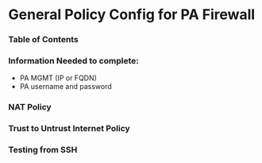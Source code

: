 # General Policy Config for PA Firewall

### Table of Contents

### Information Needed to complete:
* PA MGMT (IP or FQDN)
* PA username and password

### NAT Policy

### Trust to Untrust Internet Policy

### Testing from SSH